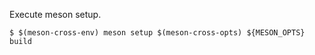 Execute meson setup.

```
$ $(meson-cross-env) meson setup $(meson-cross-opts) ${MESON_OPTS} build
```
